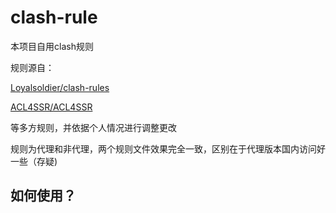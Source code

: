 # clash-rule

本项目自用clash规则

规则源自：

[Loyalsoldier/clash-rules](https://github.com/Loyalsoldier/clash-rules)

[ACL4SSR/ACL4SSR](https://github.com/ACL4SSR/ACL4SSR)

等多方规则，并依据个人情况进行调整更改

规则为代理和非代理，两个规则文件效果完全一致，区别在于代理版本国内访问好一些（存疑)

## 如何使用？

#
